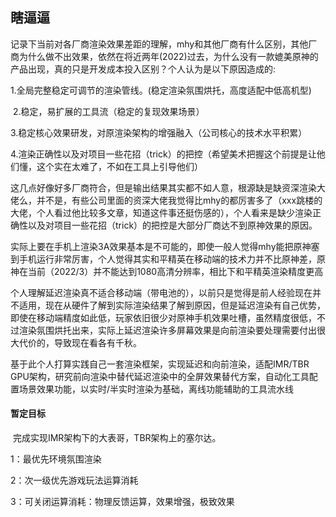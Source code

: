 ## 瞎逼逼

​	记录下当前对各厂商渲染效果差距的理解，mhy和其他厂商有什么区别，其他厂商为什么做不出效果，依然在将近两年(2022)过去，为什么没有一款媲美原神的产品出现，真的只是开发成本投入区别？个人认为是以下原因造成的:

​	1.全局完整稳定可调节的渲染管线。(稳定渲染氛围烘托，高度适配中低高机型)

​	2.稳定，易扩展的工具流（稳定的复现效果场景）

​	3.稳定核心效果研发，对原渲染架构的增强融入（公司核心的技术水平积累）

​	4.渲染正确性以及对项目一些花招（trick）的把控（希望美术把握这个前提是让他们懂，这个实在太难了，不如在工具上引导他们）

​	这几点好像好多厂商符合，但是输出结果其实都不如人意，根源缺是缺资深渲染大佬么，并不是，有些公司里面的资深大佬我觉得比mhy的都厉害多了（xxx跳楼的大佬，个人看过他比较多文章，知道这件事还挺伤感的），个人看来是缺少渲染正确性以及对项目一些花招（trick）的把控是大部分厂商达不到原神效果的原因。

实际上要在手机上渲染3A效果基本是不可能的，即使一般人觉得mhy能把原神塞到手机运行非常厉害，个人觉得其实和平精英在移动端的技术力并不比原神差，原神在当前（2022/3）并不能达到1080高清分辨率，相比下和平精英渲染精度更高

个人理解延迟渲染真不适合移动端（带电池的），以前只是觉得是前人经验现在并不适用，现在从硬件了解到实际渲染结果了解到原因，但是延迟渲染有自己优势，即使在移动端精度如此低，玩家依旧很少对原神手机效果吐槽，虽然精度很低，不过渲染氛围烘托出来，实际上延迟渲染许多屏幕效果是向前渲染要处理需要付出很大代价的，导致现在看各有千秋。

基于此个人打算实践自己一套渲染框架，实现延迟和向前渲染，适配IMR/TBR GPU架构，研究前向渲染中替代延迟渲染中的全屏效果替代方案，自动化工具配置场景效果功能，以实时/半实时渲染为基础，离线功能辅助的工具流水线

#### 暂定目标

​	完成实现IMR架构下的大表哥，TBR架构上的塞尔达。

1：最优先环境氛围渲染

2：次一级优先游戏玩法运算消耗

3：可关闭运算消耗：物理反馈运算，效果增强，极致效果